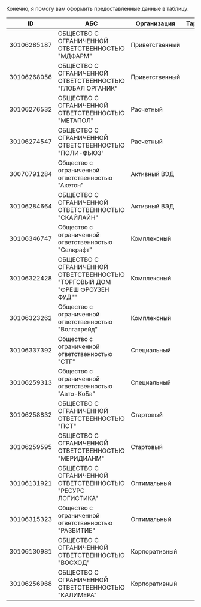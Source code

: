 Конечно, я помогу вам оформить предоставленные данные в таблицу:

| ID           | АБС                                                 | Организация                                  | Тариф           |
|--------------|--------------------------------------------------   |----------------------------------------------|-----------------|
| 30106285187  | ОБЩЕСТВО С ОГРАНИЧЕННОЙ ОТВЕТСТВЕННОСТЬЮ "МДФАРМ"   | Приветственный                                |                 |
| 30106268056  | ОБЩЕСТВО С ОГРАНИЧЕННОЙ ОТВЕТСТВЕННОСТЬЮ "ГЛОБАЛ ОРГАНИК" | Приветственный                                |                 |
| 30106276532  | ОБЩЕСТВО С ОГРАНИЧЕННОЙ ОТВЕТСТВЕННОСТЬЮ "МЕТАПОЛ"     | Расчетный                                    |                 |
| 30106274547  | ОБЩЕСТВО С ОГРАНИЧЕННОЙ ОТВЕТСТВЕННОСТЬЮ "ПОЛИ-ФЬЮЗ"  | Расчетный                                    |                 |
| 30070791284  | Общество с ограниченной ответственностью "Акетон"      | Активный ВЭД                                |                 |
| 30106284664  | ОБЩЕСТВО С ОГРАНИЧЕННОЙ ОТВЕТСТВЕННОСТЬЮ "СКАЙЛАЙН"   | Активный ВЭД                                |                 |
| 30106346747  | Общество с ограниченной ответственностью "Селкрафт"   | Комплексный                                  |                 |
| 30106322428  | ОБЩЕСТВО С ОГРАНИЧЕННОЙ ОТВЕТСТВЕННОСТЬЮ "ТОРГОВЫЙ ДОМ "ФРЕШ ФРОУЗЕН ФУД"" | Комплексный   |                 |
| 30106323262  | Общество с ограниченной ответственностью "Волгатрейд"  | Комплексный                                  |                 |
| 30106337392  | Общество с ограниченной ответственностью "СТГ"        | Специальный                                 |                 |
| 30106259313  | Общество с ограниченной ответственностью "Авто-КоБа"  | Специальный                                 |                 |
| 30106258832  | ОБЩЕСТВО С ОГРАНИЧЕННОЙ ОТВЕТСТВЕННОСТЬЮ "ПСТ"       | Стартовый                                   |                 |
| 30106259595  | ОБЩЕСТВО С ОГРАНИЧЕННОЙ ОТВЕТСТВЕННОСТЬЮ "МЕРИДИАНМ"  | Стартовый                                   |                 |
| 30106131921  | ОБЩЕСТВО С ОГРАНИЧЕННОЙ ОТВЕТСТВЕННОСТЬЮ "РЕСУРС ЛОГИСТИКА" | Оптимальный                              |                 |
| 30106315323  | Общество с ограниченной ответственностью "РАЗВИТИЕ"    | Оптимальный                              |                 |
| 30106130981  | ОБЩЕСТВО С ОГРАНИЧЕННОЙ ОТВЕТСТВЕННОСТЬЮ "ВОСХОД"      | Корпоративный                               |                 |
| 30106256968  | ОБЩЕСТВО С ОГРАНИЧЕННОЙ ОТВЕТСТВЕННОСТЬЮ "КАЛИМЕРА"    | Корпоративный                               |                 |
